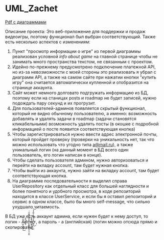 # UML_Zachet

[Pdf с диаграммами](Diagrams.pdf)

Описание проекта:
Это веб-приложение для поддержки и продаж видеоигры, поэтому функционал был выбран соответствующий. Также есть несколько аспектов с изменениям:
1) Пункт "просмотр информации о игре" из первой диаграммы реализован условной *info about game* на главной странице чтобы не занимать много пространства текстом, не связанным с проектом.
2) Идейно по-прежнему предусмотрено подключение платежной API, но из-за невозможности с моей стороны это реализовать я убрал с диаграмм API, а также на самом сайте при нажатии кнопки "купить игру" она считается автоматически купленной и отобразится на странице аккаунта.
3) Сайт может немного долговато подгружать информацию из БД, поэтому если на станицах posts и roadmap не будет записей, нужно подождать пару секунд и их прогрузит.
4) Для пользователей-админов появляется скрытый функционал, который не видно обычному пользователю, а именно:
   возможность добавлять и удалять задачи в roadmap (задачи становятся кликабельными)
   возможность удалять посты (в окошке с подробной информацией о посте появится соответствующая кнопка)
5) Чтобы зарегистрироваться нужно ввести адрес электронной почты, который пройдет проверку (проверки на уникальность нет, так что можно использовать что угодно типа a@mail.ru), а также уникальный логин (на данный момент в БД всего один пользователь, его логин написан в конце).
6) Чтобы сделать пользователя админом, нужно авторизоваться и перейти на вкладку account, там будет нужная кнопка.
7) Чтобы выйти из аккаунта, нужно зайти на вкладку account, там будет соответствующая кнопка.
8) На диаграмме последовательности я выделил справа UserRepository как отдельный класс для большей наглядности и более понятного и удобного просмотра, в коде репозиторий находится в классе UserService, и если бы я оставил репозиторий и сервис в одном классе, было бы много self-message, что сильно ухудшало читаемость.

   

В БД уже есть аккаунт админа, если нужен будет к нему доступ, то логин - Ǎ̴̛̤̪̝͎͈̗͉̇̃͜ḍ̸͉̽̄́m̵̢͓͇͖̬͈̯̣̩̹̱͎̰̽̽͊̐̿͊͂͑͑̕ỉ̴̼͚̝̼̖̝͊̾͜n̵̳̜̐̔̾͆̀̍̋̑͐̾̕͜͝  , а пароль - a (английская) (логин можно отсюда прямо и скопировать)




